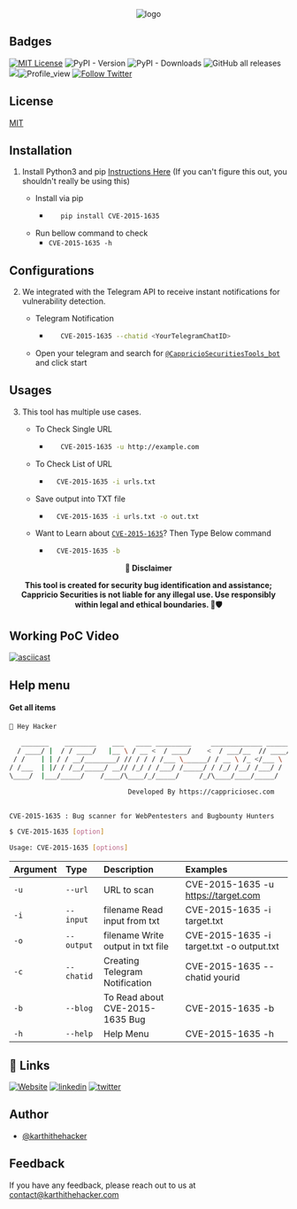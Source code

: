 
<div align="center">
  <img src="https://blogs.cappriciosec.com/uploaders/CVE-2015-1635-tool.png" alt="logo">
</div>


## Badges



[![MIT License](https://img.shields.io/badge/License-MIT-green.svg)](https://choosealicense.com/licenses/mit/)
![PyPI - Version](https://img.shields.io/pypi/v/CVE-2015-1635)
![PyPI - Downloads](https://img.shields.io/pypi/dm/CVE-2015-1635)
![GitHub all releases](https://img.shields.io/github/downloads/Cappricio-Securities/CVE-2015-1635/total)
<a href="https://github.com/Cappricio-Securities/CVE-2015-1635/releases/"><img src="https://img.shields.io/github/release/Cappricio-Securities/CVE-2015-1635"></a>![Profile_view](https://komarev.com/ghpvc/?username=Cappricio-Securities&label=Profile%20views&color=0e75b6&style=flat)
[![Follow Twitter](https://img.shields.io/twitter/follow/cappricio_sec?style=social)](https://twitter.com/cappricio_sec)
<p align="center">

<p align="center">







## License

[MIT](https://choosealicense.com/licenses/mit/)



## Installation 

1. Install Python3 and pip [Instructions Here](https://www.python.org/downloads/) (If you can't figure this out, you shouldn't really be using this)

   - Install via pip
     - ```bash
          pip install CVE-2015-1635 
        ```
   - Run bellow command to check
     - `CVE-2015-1635 -h`

## Configurations 
2. We integrated with the Telegram API to receive instant notifications for vulnerability detection.
   
   - Telegram Notification
     - ```bash
          CVE-2015-1635 --chatid <YourTelegramChatID>
        ```
   - Open your telegram and search for [`@CappricioSecuritiesTools_bot`](https://web.telegram.org/k/#@CappricioSecuritiesTools_bot) and click start

## Usages 
3. This tool has multiple use cases.
   
   - To Check Single URL
     - ```bash
          CVE-2015-1635 -u http://example.com 
        ```
   - To Check List of URL 
      - ```bash
          CVE-2015-1635 -i urls.txt 
        ```
   - Save output into TXT file
      - ```bash
          CVE-2015-1635 -i urls.txt -o out.txt
        ```
   - Want to Learn about [`CVE-2015-1635`](https://blogs.cappriciosec.com/cve/168/The%20Windows%20HTTP.sys%20Remote%20Code%20Execution%20Flaw%20(CVE-2015-1635))? Then Type Below command
      - ```bash
          CVE-2015-1635 -b
        ```
     
<p align="center">
  <b>🚨 Disclaimer</b>
  
</p>
<p align="center">
<b>This tool is created for security bug identification and assistance; Cappricio Securities is not liable for any illegal use. 
  Use responsibly within legal and ethical boundaries. 🔐🛡️</b></p>


## Working PoC Video

[![asciicast](https://blogs.cappriciosec.com/uploaders/Screenshot%202024-05-29%20at%201.30.15%20PM.png)](https://asciinema.org/a/jQnAP6RuZi0igorkJ591PA3Fs)




## Help menu

#### Get all items

```bash
👋 Hey Hacker
                                                                             v1.0
   _______    ________    ___   ____ _________     _____________ ______
  / ____/ |  / / ____/   |__ \ / __ <  / ____/    <  / ___/__  // ____/
 / /    | | / / __/________/ // / / / /___ \______/ / __ \ /_ </___ \
/ /___  | |/ / /__/_____/ __// /_/ / /___/ /_____/ / /_/ /__/ /___/ /
\____/  |___/_____/    /____/\____/_/_____/     /_/\____/____/_____/

                              Developed By https://cappriciosec.com
    

CVE-2015-1635 : Bug scanner for WebPentesters and Bugbounty Hunters 

$ CVE-2015-1635 [option]

Usage: CVE-2015-1635 [options]
```


| Argument | Type     | Description                | Examples |
| :-------- | :------- | :------------------------- | :------------------------- |
| `-u` | `--url` | URL to scan | CVE-2015-1635 -u https://target.com |
| `-i` | `--input` | filename Read input from txt  | CVE-2015-1635 -i target.txt | 
| `-o` | `--output` | filename Write output in txt file | CVE-2015-1635 -i target.txt -o output.txt |
| `-c` | `--chatid` | Creating Telegram Notification | CVE-2015-1635 --chatid yourid |
| `-b` | `--blog` | To Read about CVE-2015-1635 Bug | CVE-2015-1635 -b |
| `-h` | `--help` | Help Menu | CVE-2015-1635 -h |



## 🔗 Links
[![Website](https://img.shields.io/badge/my_portfolio-000?style=for-the-badge&logo=ko-fi&logoColor=white)](https://cappriciosec.com/)
[![linkedin](https://img.shields.io/badge/linkedin-0A66C2?style=for-the-badge&logo=linkedin&logoColor=white)](https://www.linkedin.com/in/karthikeyan--v/)
[![twitter](https://img.shields.io/badge/twitter-1DA1F2?style=for-the-badge&logo=twitter&logoColor=white)](https://twitter.com/karthithehacker)



## Author

- [@karthithehacker](https://github.com/karthi-the-hacker/)



## Feedback

If you have any feedback, please reach out to us at contact@karthithehacker.com
